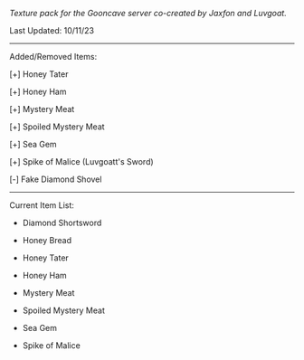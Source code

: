 *Texture pack for the Gooncave server co-created by Jaxfon and Luvgoat.*

Last Updated: 10/11/23

---

Added/Removed Items:

[+] Honey Tater

[+] Honey Ham

[+] Mystery Meat

[+] Spoiled Mystery Meat

[+] Sea Gem

[+] Spike of Malice (Luvgoatt's Sword)

[-] Fake Diamond Shovel

---

Current Item List:

- Diamond Shortsword

- Honey Bread

- Honey Tater

- Honey Ham

- Mystery Meat

- Spoiled Mystery Meat

- Sea Gem

- Spike of Malice

  

